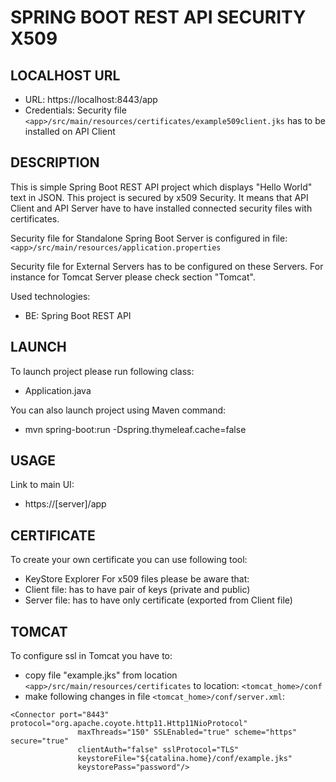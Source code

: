 SPRING BOOT REST API SECURITY X509
==================================


LOCALHOST URL
-------------

* URL: https://localhost:8443/app
* Credentials: Security file ``<app>/src/main/resources/certificates/example509client.jks`` has to be installed on API Client


DESCRIPTION
-----------

This is simple Spring Boot REST API project which displays "Hello World" text in JSON. 
This project is secured by x509 Security. It means that API Client and API Server have to have installed connected security files with certificates.

Security file for Standalone Spring Boot Server is configured in file: ``<app>/src/main/resources/application.properties``

Security file for External Servers has to be configured on these Servers. For instance for Tomcat Server please check section "Tomcat". 
 
Used technologies:
* BE: Spring Boot REST API
  

LAUNCH
------

To launch project please run following class: 
* Application.java

You can also launch project using Maven command:
* mvn spring-boot:run -Dspring.thymeleaf.cache=false


USAGE
-----

Link to main UI:
* https://[server]/app

CERTIFICATE
-----------

To create your own certificate you can use following tool:
* KeyStore Explorer
For x509 files please be aware that:
* Client file: has to have pair of keys (private and public)
* Server file: has to have only certificate (exported from Client file)


TOMCAT
------

To configure ssl in Tomcat you have to:
* copy file "example.jks" from location ``<app>/src/main/resources/certificates`` to location: ``<tomcat_home>/conf``
* make following changes in file ``<tomcat_home>/conf/server.xml``:

```              
<Connector port="8443" protocol="org.apache.coyote.http11.Http11NioProtocol"
               maxThreads="150" SSLEnabled="true" scheme="https" secure="true"
               clientAuth="false" sslProtocol="TLS" 
			   keystoreFile="${catalina.home}/conf/example.jks"			   
			   keystorePass="password"/>
```   